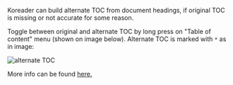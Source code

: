Koreader can build alternate TOC from document headings, if original TOC is missing or not accurate for some reason.

Toggle between original and alternate TOC by long press on "Table of content" menu (shown on image below). Alternate TOC is marked with `*` as in image:

![alternate TOC](https://user-images.githubusercontent.com/24273478/41361691-f54900ce-6f2f-11e8-99cf-99eb6a5dd9a2.png)

More info can be found [here.](https://github.com/koreader/koreader/pull/4011)